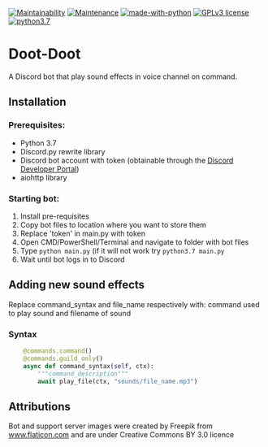 [![Maintainability](https://api.codeclimate.com/v1/badges/347e0974b306643c3f82/maintainability)](https://codeclimate.com/github/ks00908/doot-doot/maintainability) [![Maintenance](https://img.shields.io/badge/Maintained%3F-no-red.svg)](https://GitHub.com/Naereen/StrapDown.js/graphs/commit-activity) [![made-with-python](https://img.shields.io/badge/Made%20with-Python-1f425f.svg)](https://www.python.org/)  [![GPLv3 license](https://img.shields.io/badge/License-GPLv3-blue.svg)](http://perso.crans.org/besson/LICENSE.html) [![python3.7](https://img.shields.io/badge/python-3.7-blue.svg)](https://img.shields.io/badge/python-3.7-blue.svg)
# Doot-Doot
A Discord bot that play sound effects in voice channel on command.


## Installation

### Prerequisites:
  * Python 3.7
  * Discord.py rewrite library
  * Discord bot account with token (obtainable through the [Discord Developer Portal](https://discordapp.com/developers/applications/))
  * aiohttp library
  
### Starting bot:
  1. Install pre-requisites
  2. Copy bot files to location where you want to store them
  3. Replace 'token' in main.py with token
  4. Open CMD/PowerShell/Terminal and navigate to folder with bot files
  5. Type ``python main.py`` (if it will not work try ``python3.7 main.py``
  6. Wait until bot logs in to Discord
  
  
## Adding new sound effects
Replace command_syntax and file_name respectively with: command used to play sound and filename of sound
### Syntax
```py
    @commands.command()
    @commands.guild_only()
    async def command_syntax(self, ctx):
        """command_description"""
        await play_file(ctx, "sounds/file_name.mp3")
```
## Attributions

Bot and support server images were created by Freepik from www.flaticon.com and are under Creative Commons BY 3.0 licence
